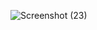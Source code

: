 ![Screenshot (23)](https://user-images.githubusercontent.com/125550624/235531104-fb2fe0f7-150d-4e7b-b73e-49d8279a038a.png)
